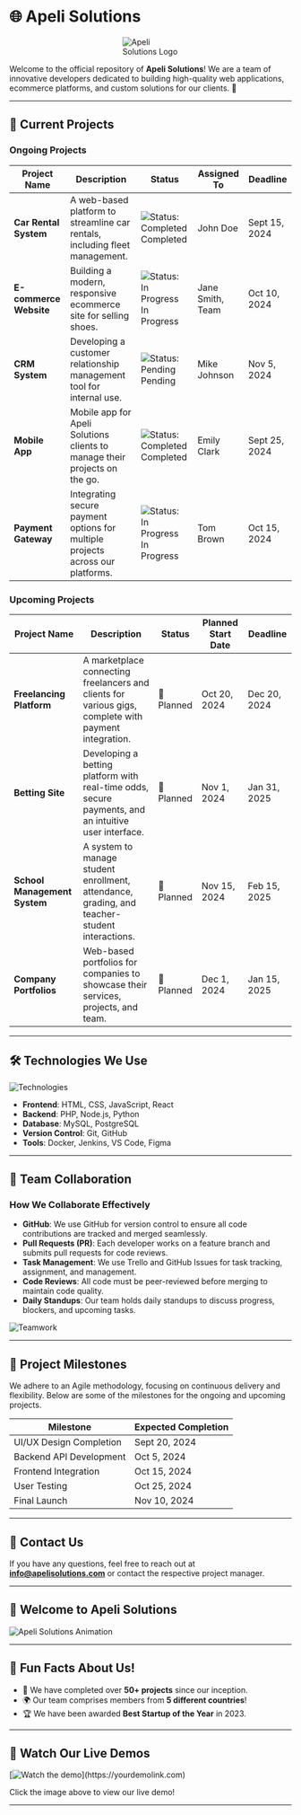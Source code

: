 # 🌐 Apeli Solutions

<img src="https://i.ibb.co/NL3frG0/apelisolutios-removebg-preview.png" alt="Apeli Solutions Logo" style="max-width: 100px; height: auto; display: block; margin: 0 auto;"/>

Welcome to the official repository of **Apeli Solutions**! We are a team of innovative developers dedicated to building high-quality web applications, ecommerce platforms, and custom solutions for our clients. 🌟

---

## 🚀 Current Projects

### Ongoing Projects

| **Project Name**      | **Description**                                                                 | **Status**        | **Assigned To**      | **Deadline**     |
|-----------------------|---------------------------------------------------------------------------------|-------------------|----------------------|------------------|
| **Car Rental System**  | A web-based platform to streamline car rentals, including fleet management.      | ![Status: Completed](https://via.placeholder.com/15/28A745/000000?text=+) Completed | John Doe             | Sept 15, 2024    |
| **E-commerce Website** | Building a modern, responsive ecommerce site for selling shoes.                  | ![Status: In Progress](https://via.placeholder.com/15/DC3545/000000?text=+) In Progress | Jane Smith, Team     | Oct 10, 2024     |
| **CRM System**         | Developing a customer relationship management tool for internal use.             | ![Status: Pending](https://via.placeholder.com/15/FFC107/000000?text=+) Pending | Mike Johnson         | Nov 5, 2024      |
| **Mobile App**         | Mobile app for Apeli Solutions clients to manage their projects on the go.       | ![Status: Completed](https://via.placeholder.com/15/28A745/000000?text=+) Completed | Emily Clark          | Sept 25, 2024    |
| **Payment Gateway**    | Integrating secure payment options for multiple projects across our platforms.   | ![Status: In Progress](https://via.placeholder.com/15/DC3545/000000?text=+) In Progress | Tom Brown            | Oct 15, 2024     |

### Upcoming Projects

| **Project Name**           | **Description**                                                                                     | **Status**       | **Planned Start Date** | **Deadline**     |
|----------------------------|-----------------------------------------------------------------------------------------------------|------------------|------------------------|------------------|
| **Freelancing Platform**    | A marketplace connecting freelancers and clients for various gigs, complete with payment integration. | 🔵 Planned       | Oct 20, 2024            | Dec 20, 2024     |
| **Betting Site**            | Developing a betting platform with real-time odds, secure payments, and an intuitive user interface. | 🔵 Planned       | Nov 1, 2024             | Jan 31, 2025     |
| **School Management System**| A system to manage student enrollment, attendance, grading, and teacher-student interactions.        | 🔵 Planned       | Nov 15, 2024            | Feb 15, 2025     |
| **Company Portfolios**      | Web-based portfolios for companies to showcase their services, projects, and team.                   | 🔵 Planned       | Dec 1, 2024             | Jan 15, 2025     |

---

## 🛠 Technologies We Use

![Technologies](https://via.placeholder.com/600x100?text=HTML+CSS+JavaScript+PHP+MySQL)

- **Frontend**: HTML, CSS, JavaScript, React
- **Backend**: PHP, Node.js, Python
- **Database**: MySQL, PostgreSQL
- **Version Control**: Git, GitHub
- **Tools**: Docker, Jenkins, VS Code, Figma

---

## 👥 Team Collaboration

### How We Collaborate Effectively

- **GitHub**: We use GitHub for version control to ensure all code contributions are tracked and merged seamlessly.
- **Pull Requests (PR)**: Each developer works on a feature branch and submits pull requests for code reviews.
- **Task Management**: We use Trello and GitHub Issues for task tracking, assignment, and management.
- **Code Reviews**: All code must be peer-reviewed before merging to maintain code quality.
- **Daily Standups**: Our team holds daily standups to discuss progress, blockers, and upcoming tasks.

![Teamwork](https://via.placeholder.com/600x200?text=Teamwork+Makes+the+Dream+Work)

---

## 📅 Project Milestones

We adhere to an Agile methodology, focusing on continuous delivery and flexibility. Below are some of the milestones for the ongoing and upcoming projects.

| **Milestone**            | **Expected Completion** |
|--------------------------|-------------------------|
| UI/UX Design Completion   | Sept 20, 2024           |
| Backend API Development   | Oct 5, 2024             |
| Frontend Integration      | Oct 15, 2024            |
| User Testing              | Oct 25, 2024            |
| Final Launch              | Nov 10, 2024            |

---

## 📧 Contact Us

If you have any questions, feel free to reach out at **info@apelisolutions.com** or contact the respective project manager.

---

## 🎨 Welcome to Apeli Solutions

![Apeli Solutions Animation](https://media.giphy.com/media/3oKIPwGrq9xyHfbHKI/giphy.gif)

---

## 🎉 Fun Facts About Us!

- 💼 We have completed over **50+ projects** since our inception.
- 🌍 Our team comprises members from **5 different countries**!
- 🏆 We have been awarded **Best Startup of the Year** in 2023.

---

## 🌟 Watch Our Live Demos

[![Watch the demo](https://via.placeholder.com/600x200?text=Watch+Our+Live+Demo!)](https://yourdemolink.com)

Click the image above to view our live demo!

---

